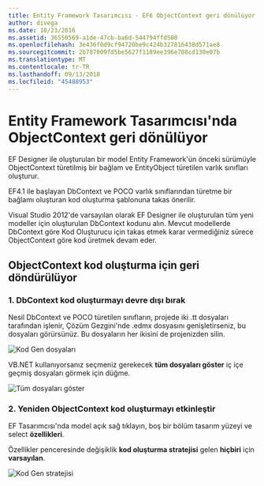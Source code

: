 ```yaml
---
title: Entity Framework Tasarımcısı - EF6 ObjectContext geri dönülüyor
author: divega
ms.date: 10/23/2016
ms.assetid: 36550569-a1de-47cb-ba6d-544794ffd500
ms.openlocfilehash: 3e436f0d9cf94720be9c424b327816438d571ae8
ms.sourcegitcommit: 2b787009fd5be5627f1189ee396e708cd130e07b
ms.translationtype: MT
ms.contentlocale: tr-TR
ms.lasthandoff: 09/13/2018
ms.locfileid: "45488953"
---
```

# <a name="reverting-to-objectcontext-in-entity-framework-designer"></a>Entity Framework Tasarımcısı'nda ObjectContext geri dönülüyor
EF Designer ile oluşturulan bir model Entity Framework'ün önceki sürümüyle ObjectContext türetilmiş bir bağlam ve EntityObject türetilen varlık sınıfları oluşturur.

EF4.1 ile başlayan DbContext ve POCO varlık sınıflarından türetme bir bağlamı oluşturan kod oluşturma şablonuna takas önerilir.

Visual Studio 2012'de varsayılan olarak EF Designer ile oluşturulan tüm yeni modeller için oluşturulan DbContext kodunu alın. Mevcut modellerde DbContext göre Kod Oluşturucu için takas etmek karar vermediğiniz sürece ObjectContext göre kod üretmek devam eder.

## <a name="reverting-back-to-objectcontext-code-generation"></a>ObjectContext kod oluşturma için geri döndürülüyor

### <a name="1-disable-dbcontext-code-generation"></a>1. DbContext kod oluşturmayı devre dışı bırak

Nesil DbContext ve POCO türetilen sınıfların, projede iki .tt dosyaları tarafından işlenir, Çözüm Gezgini'nde .edmx dosyasını genişletirseniz, bu dosyaları görürsünüz. Bu dosyaların her ikisini de projenizden silin.

![Kod Gen dosyaları](~/ef6/media/codegenfiles.png)

VB.NET kullanıyorsanız seçmeniz gerekecek **tüm dosyaları göster** iç içe geçmiş dosyaları görmek için düğme.

![Tüm dosyaları göster](~/ef6/media/showallfiles.png)

### <a name="2-re-enable-objectcontext-code-generation"></a>2. Yeniden ObjectContext kod oluşturmayı etkinleştir

EF Tasarımcısı'nda model açık sağ tıklayın, boş bir bölüm tasarım yüzeyi ve select **özellikleri**.

Özellikler penceresinde değişiklik **kod oluşturma stratejisi** gelen **hiçbiri** için **varsayılan**.

![Kod Gen stratejisi](~/ef6/media/codegenstrategy.png)

